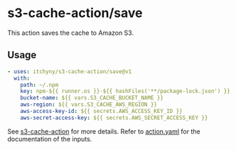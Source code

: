 # s3-cache-action/save
This action saves the cache to Amazon S3.

## Usage
```yaml
- uses: itchyny/s3-cache-action/save@v1
  with:
    path: ~/.npm
    key: npm-${{ runner.os }}-${{ hashFiles('**/package-lock.json') }}
    bucket-name: ${{ vars.S3_CACHE_BUCKET_NAME }}
    aws-region: ${{ vars.S3_CACHE_AWS_REGION }}
    aws-access-key-id: ${{ secrets.AWS_ACCESS_KEY_ID }}
    aws-secret-access-key: ${{ secrets.AWS_SECRET_ACCESS_KEY }}
```

See [s3-cache-action](../) for more details.
Refer to [action.yaml](action.yaml) for the documentation of the inputs.
